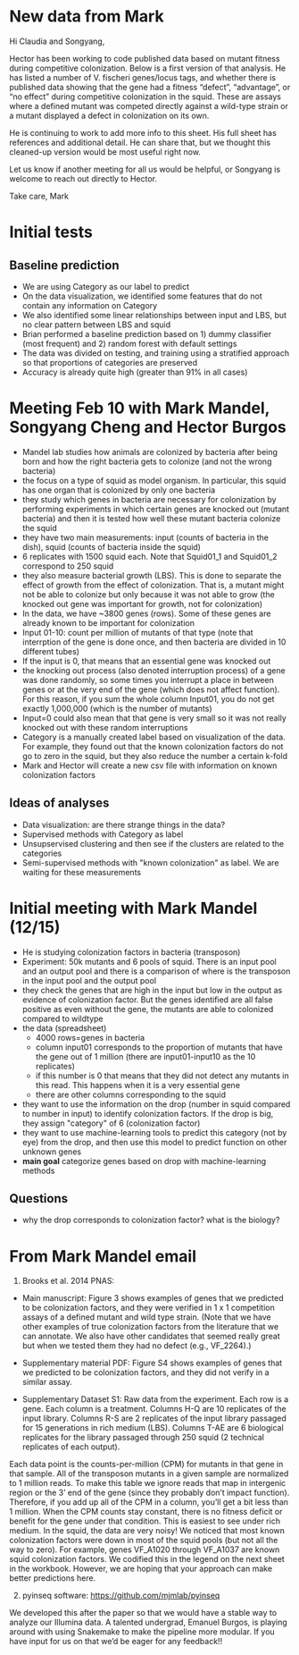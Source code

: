 # New data from Mark

Hi Claudia and Songyang,

Hector has been working to code published data based on mutant fitness during competitive colonization. Below is a first version of that analysis. He has listed a number of V. fischeri genes/locus tags, and whether there is published data showing that the gene had a fitness “defect”, “advantage”, or “no effect” during competitive colonization in the squid. These are assays where a defined mutant was competed directly against a wild-type strain or a mutant displayed a defect in colonization on its own.

He is continuing to work to add more info to this sheet. His full sheet has references and additional detail. He can share that, but we thought this cleaned-up version would be most useful right now.

Let us know if another meeting for all us would be helpful, or Songyang is welcome to reach out directly to Hector.

Take care,
Mark

# Initial tests

## Baseline prediction
- We are using Category as our label to predict
- On the data visualization, we identified some features that do not contain any information on Category
- We also identified some linear relationships between input and LBS, but no clear pattern between LBS and squid
- Brian performed a baseline prediction based on 1) dummy classifier (most frequent) and 2) random forest with default settings
- The data was divided on testing, and training using a stratified approach so that proportions of categories are preserved
- Accuracy is already quite high (greater than 91% in all cases)


# Meeting Feb 10 with Mark Mandel, Songyang Cheng and Hector Burgos
- Mandel lab studies how animals are colonized by bacteria after being born and how the right bacteria gets to colonize (and not the wrong bacteria)
- the focus on a type of squid as model organism. In particular, this squid has one organ that is colonized by only one bacteria
- they study which genes in bacteria are necessary for colonization by performing experiments in which certain genes are knocked out (mutant bacteria) and then it is tested how well these mutant bacteria colonize the squid
- they have two main measurements: input (counts of bacteria in the dish), squid (counts of bacteria inside the squid)
- 6 replicates with 1500 squid each. Note that Squid01_1 and Squid01_2 correspond to 250 squid
- they also measure bacterial growth (LBS). This is done to separate the effect of growth from the effect of colonization. That is, a mutant might not be able to colonize but only because it was not able to grow (the knocked out gene was important for growth, not for colonization)
- In the data, we have ~3800 genes (rows). Some of these genes are already known to be important for colonization
- Input 01-10: count per million of mutants of that type (note that interrption of the gene is done once, and then bacteria are divided in 10 different tubes)
- If the input is 0, that means that an essential gene was knocked out
- the knocking out process (also denoted interruption process) of a gene was done randomly, so some times you interrupt a place in between genes or at the very end of the gene (which does not affect function). For this reason, if you sum the whole column Input01, you do not get exactly 1,000,000 (which is the number of mutants)
- Input=0 could also mean that that gene is very small so it was not really knocked out with these random interruptions
- Category is a manually created label based on visualization of the data. For example, they found out that the known colonization factors do not go to zero in the squid, but they also reduce the number a certain k-fold
- Mark and Hector will create a new csv file with information on known colonization factors

## Ideas of analyses
- Data visualization: are there strange things in the data?
- Supervised methods with Category as label
- Unsupservised clustering and then see if the clusters are related to the categories
- Semi-supervised methods with "known colonization" as label. We are waiting for these measurements


# Initial meeting with Mark Mandel (12/15)

- He is studying colonization factors in bacteria (transposon)
- Experiment: 50k mutants and 6 pools of squid. There is an input pool and an output pool and there is a comparison of where is the transposon in the input pool and the output pool
- they check the genes that are high in the input but low in the output as evidence of colonization factor. But the genes identified are all false positive as even without the gene, the mutants are able to colonized compared to wildtype
- the data (spreadsheet)
    - 4000 rows=genes in bacteria
    - column input01 corresponds to the proportion of mutants that have the gene out of 1 million (there are input01-input10 as the 10 replicates)
    - if this number is 0 that means that they did not detect any mutants in this read. This happens when it is a very essential gene
    - there are other columns corresponding to the squid
- they want to use the information on the drop (number in squid compared to number in input) to identify colonization factors. If the drop is big, they assign "category" of 6 (colonization factor)
- they want to use machine-learning tools to predict this category (not by eye) from the drop, and then use this model to predict function on other unknown genes
- **main goal** categorize genes based on drop with machine-learning methods


## Questions
- why the drop corresponds to colonization factor? what is the biology?


# From Mark Mandel email

1. Brooks et al. 2014 PNAS:

- Main manuscript: Figure 3 shows examples of genes that we predicted to be colonization factors, and they were verified in 1 x 1 competition assays of a defined mutant and wild type strain. (Note that we have other examples of true colonization factors from the literature that we can annotate. We also have other candidates that seemed really great but when we tested them they had no defect (e.g., VF_2264).)

- Supplementary material PDF: Figure S4 shows examples of genes that we predicted to be colonization factors, and they did not verify in a similar assay.

- Supplementary Dataset S1: Raw data from the experiment. Each row is a gene. Each column is a treatment. Columns H-Q are 10 replicates of the input library. Columns R-S are 2 replicates of the input library passaged for 15 generations in rich medium (LBS). Columns T-AE are 6 biological replicates for the library passaged through 250 squid (2 technical replicates of each output). 

Each data point is the counts-per-million (CPM) for mutants in that gene in that sample. All of the transposon mutants in a given sample are normalized to 1 million reads. To make this table we ignore reads that map in intergenic region or the 3’ end of the gene (since they probably don’t impact function). Therefore, if you add up all of the CPM in a column, you’ll get a bit less than 1 million. When the CPM counts stay constant, there is no fitness deficit or benefit for the gene under that condition. This is easiest to see under rich medium. In the squid, the data are very noisy! We noticed that most known colonization factors were down in most of the squid pools (but not all the way to zero). For example, genes VF_A1020 through VF_A1037 are known squid colonization factors. We codified this in the legend on the next sheet in the workbook. However, we are hoping that your approach can make better predictions here.

2. pyinseq software: https://github.com/mjmlab/pyinseq

We developed this after the paper so that we would have a stable way to analyze our Illumina data. A talented undergrad, Emanuel Burgos, is playing around with using Snakemake to make the pipeline more modular. If you have input for us on that we’d be eager for any feedback!!